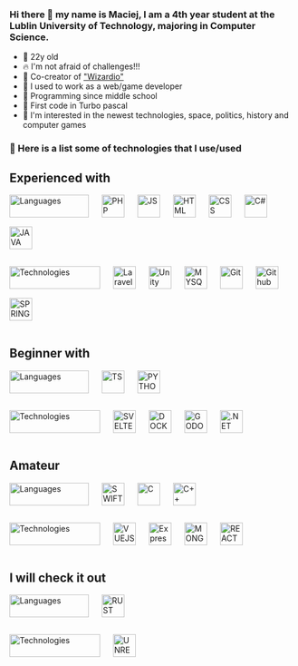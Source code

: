 ### Hi there 👋 my name is Maciej, I am a 4th year student at the Lublin University of Technology, majoring in Computer Science.

- 🎂 22y old
- 🔥 I'm not afraid of challenges!!!
- 🔭 Co-creator of <a href ="https://play.google.com/store/apps/details?id=wizard.io"> "Wizardio"</a>
- 🎩 I used to work as a web/game developer
- 👶 Programming since middle school
- 👴 First code in Turbo pascal
- 🧐 I'm interested in the newest technologies, space, politics, history and computer games

### 🧰 Here is a list some of technologies that I use/used

## Experienced with

<img 
  src="https://img.shields.io/badge/Languages-%231f2937"
  width="140"
  height="40"
  alt="Languages"
  align="left"
  style="padding: 0 20px 16px 0">
[<img src="https://cdn.jsdelivr.net/gh/devicons/devicon/icons/php/php-original.svg"
  width="40"
  height="40"
  alt="PHP"
  align="left"
  style="padding: 0 20px 16px 0">](https://www.php.net "PHP")
[<img src="https://cdn.jsdelivr.net/gh/devicons/devicon/icons/javascript/javascript-original.svg"
  width="40"
  height="40"
  alt="JS"
  align="left"
  style="padding: 0 20px 16px 0">](https://en.wikipedia.org/wiki/JavaScript "Javascript")
[<img src="https://cdn.jsdelivr.net/gh/devicons/devicon/icons/html5/html5-original.svg"
  width="40"
  height="40"
  alt="HTML"
  align="left"
  style="padding: 0 20px 16px 0">](https://en.wikipedia.org/wiki/HTML "HTML")
[<img src="https://cdn.jsdelivr.net/gh/devicons/devicon/icons/css3/css3-original.svg"
  width="40"
  height="40"
  alt="CSS"
  align="left"
  style="padding: 0 20px 16px 0">](https://en.wikipedia.org/wiki/CSS "CSS")
[<img src="https://cdn.jsdelivr.net/gh/devicons/devicon/icons/csharp/csharp-original.svg"
  width="40"
  height="40"
  align="left"
  alt="C#"
  style="padding: 0 20px 16px 0">](https://learn.microsoft.com/pl-pl/dotnet/csharp/ "C#")
[<img src="https://cdn.jsdelivr.net/gh/devicons/devicon/icons/java/java-original.svg"
  width="40"
  height="40"
  alt="JAVA"
  style="padding: 0 20px 16px 0">](https://www.java.com "Java")

<img 
  src="https://img.shields.io/badge/Technologies-%231f2937"
  width="160"
  height="40"
  alt="Technologies"
  align="left"
  style="padding: 0 20px 16px 0">
[<img align="left" width="40" height="40" alt="Laravel" src="https://api.iconify.design/devicon:laravel.svg" style="padding: 0 20px 16px 0"/>](https://laravel.com "Laravel")
[<picture align="left"><source media="(prefers-color-scheme: light)" srcset="https://api.iconify.design/bi:unity.svg?color=%23000000" /><img align="left" width="40" height="40" alt="Unity" src="https://api.iconify.design/bi:unity.svg?color=%23ffffff" style="padding: 0 20px 16px 0"/></picture>](https://unity.com "Unity")
[<img src="https://cdn.jsdelivr.net/gh/devicons/devicon/icons/mysql/mysql-original.svg"
  width="40"
  height="40"
  alt="MYSQL"
  align="left"
  style="padding: 0 20px 16px 0">](https://www.mysql.com "MySQL")
[<img src="https://cdn.jsdelivr.net/gh/devicons/devicon/icons/git/git-original.svg"
  width="40"
  height="40"
  alt="Git"
  align="left"
  style="padding: 0 20px 16px 0">](https://git-scm.com "Git")
[<picture align="left"><source media="(prefers-color-scheme: light)" srcset="https://api.iconify.design/simple-icons:github.svg?color=%23000000" /><img align="left" width="40" height="40" alt="Github" src="https://api.iconify.design/simple-icons:github.svg?color=%23ffffff" style="padding: 0 20px 16px 0"/></picture>](https://github.com "Github")
[<img src="https://cdn.jsdelivr.net/gh/devicons/devicon/icons/spring/spring-original.svg"
  width="40"
  height="40"
  alt="SPRING"
  style="padding: 0 20px 16px 0">](https://spring.io "Spring")

## Beginner with

<img 
  src="https://img.shields.io/badge/Languages-%231f2937"
  width="140"
  height="40"
  alt="Languages"
  align="left"
  style="padding: 0 20px 16px 0">
[<img src="https://cdn.jsdelivr.net/gh/devicons/devicon/icons/typescript/typescript-original.svg"
  width="40"
  height="40"
  alt="TS"
  align="left"
  style="padding: 0 20px 16px 0">](https://www.typescriptlang.org "Typescript")
[<img src="https://cdn.jsdelivr.net/gh/devicons/devicon/icons/python/python-original.svg"
  width="40"
  height="40"
  alt="PYTHON"
  style="padding: 0 20px 16px 0">](https://www.python.org "Python")

<img 
  src="https://img.shields.io/badge/Technologies-%231f2937"
  width="160"
  height="40"
  alt="Technologies"
  align="left"
  style="padding: 0 20px 16px 0">
[<img src="https://cdn.jsdelivr.net/gh/devicons/devicon/icons/svelte/svelte-original.svg"
  width="40"
  height="40"
  alt="SVELTE"
  align="left"
  style="padding: 0 20px 16px 0">](https://svelte.dev "Svelte")
[<img src="https://cdn.jsdelivr.net/gh/devicons/devicon/icons/docker/docker-original.svg"
  width="40"
  height="40"
  alt="DOCKER"
  align="left"
  style="padding: 0 20px 16px 0">](https://www.docker.com "Docker")
[<img src="https://cdn.jsdelivr.net/gh/devicons/devicon/icons/godot/godot-original.svg"
  width="40"
  height="40"
  alt="GODOT"
  align="left"
  style="padding: 0 20px 16px 0">](https://godotengine.org "Godot")
[<img width="40" height="40" alt=".NET" src="https://api.iconify.design/logos:dotnet.svg" style="padding: 0 20px 16px 0">](https://learn.microsoft.com/en-us/dotnet/ ".NET")

## Amateur

<img 
  src="https://img.shields.io/badge/Languages-%231f2937"
  width="140"
  height="40"
  alt="Languages"
  align="left"
  style="padding: 0 20px 16px 0">

[<img src="https://cdn.jsdelivr.net/gh/devicons/devicon/icons/swift/swift-original.svg"
  width="40"
  height="40"
  alt="SWIFT"
  align="left"
  style="padding: 0 20px 16px 0">](https://www.swift.org "Swift")
[<img src="https://cdn.jsdelivr.net/gh/devicons/devicon/icons/c/c-original.svg"
  width="40"
  height="40"
  alt="C"
  align="left"
  style="padding: 0 20px 16px 0">](https://en.wikipedia.org/wiki/C_(programming_language) "C")
[<img src="https://cdn.jsdelivr.net/gh/devicons/devicon/icons/cplusplus/cplusplus-original.svg"
  width="40"
  height="40"
  alt="C++"
  style="padding: 0 20px 16px 0">](https://en.wikipedia.org/wiki/C%2B%2B "C++")

<img 
  src="https://img.shields.io/badge/Technologies-%231f2937"
  width="160"
  height="40"
  alt="Technologies"
  align="left"
  style="padding: 0 20px 16px 0">
  [<img src="https://cdn.jsdelivr.net/gh/devicons/devicon/icons/vuejs/vuejs-original.svg"
  width="40"
  height="40"
  alt="VUEJS"
  align="left"
  style="padding: 0 20px 16px 0">](https://vuejs.org "Vue.js")
[<picture align="left"><source media="(prefers-color-scheme: light)" srcset="https://api.iconify.design/simple-icons:express.svg?color=%23000000" /><img align="left" width="40" height="40" alt="Express.js" src="https://api.iconify.design/simple-icons:express.svg?color=%23ffffff" style="padding: 0 20px 16px 0"/></picture>](https://expressjs.com "Express.js")
[<img src="https://cdn.jsdelivr.net/gh/devicons/devicon/icons/mongodb/mongodb-original.svg"
  width="40"
  height="40"
  alt="MONGODB"
  align="left"
  style="padding: 0 20px 16px 0">](https://mongodb.com "MongoDB")
[<img src="https://cdn.jsdelivr.net/gh/devicons/devicon/icons/react/react-original.svg"
  width="40"
  height="40"
  alt="REACT"
  style="padding: 0 20px 16px 0">](https://react.dev "React")

## I will check it out

<img 
  src="https://img.shields.io/badge/Languages-%231f2937"
  width="140"
  height="40"
  alt="Languages"
  align="left"
  style="padding: 0 20px 16px 0">

[<img
  src="https://api.iconify.design/vscode-icons:file-type-rust.svg"
  width="40"
  height="40"
  alt="RUST"
  style="padding: 0 20px 16px 0">](https://www.rust-lang.org "Rust")
  
  

<img 
  src="https://img.shields.io/badge/Technologies-%231f2937"
  width="160"
  height="40"
  alt="Technologies"
  align="left"
  style="padding: 0 20px 16px 0">

[<picture align="left"><source media="(prefers-color-scheme: light)" srcset="https://api.iconify.design/simple-icons:unrealengine.svg?color=%23000000" /><img align="left" width="40" height="40" alt="UNREALENGINE" src="https://api.iconify.design/simple-icons:unrealengine.svg?color=%23ffffff" style="padding: 0 20px 16px 0"/></picture>](https://www.unrealengine.com/en-US/ "Unreal Engine")

<!--
**potrec/potrec** is a ✨ _special_ ✨ repository because its `README.md` (this file) appears on your GitHub profile.

Here are some ideas to get you started:

- 🔭 I’m currently working on ...
- 🌱 I’m currently learning ...
- 👯 I’m looking to collaborate on ...
- 🤔 I’m looking for help with ...
- 💬 Ask me about ...
- 📫 How to reach me: ...
- 😄 Pronouns: ...
- ⚡ Fun fact: ...
-->
